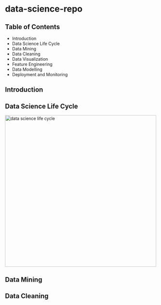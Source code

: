 # data-science-repo

## Table of Contents
* Introduction
* Data Science Life Cycle
* Data Mining
* Data Cleaning
* Data Visualization
* Feature Engineering
* Data Modelling
* Deployment and Monitoring

## Introduction

## Data Science Life Cycle
<img src="https://datamapu.com/images/20230913_datascience_lifecycle/ds_lifecycle.jpg" alt="data science life cycle" width="500" height="auto">

## Data Mining

## Data Cleaning

